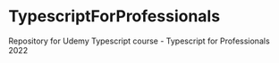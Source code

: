 # TypescriptForProfessionals
Repository for Udemy Typescript course - Typescript for Professionals 2022
